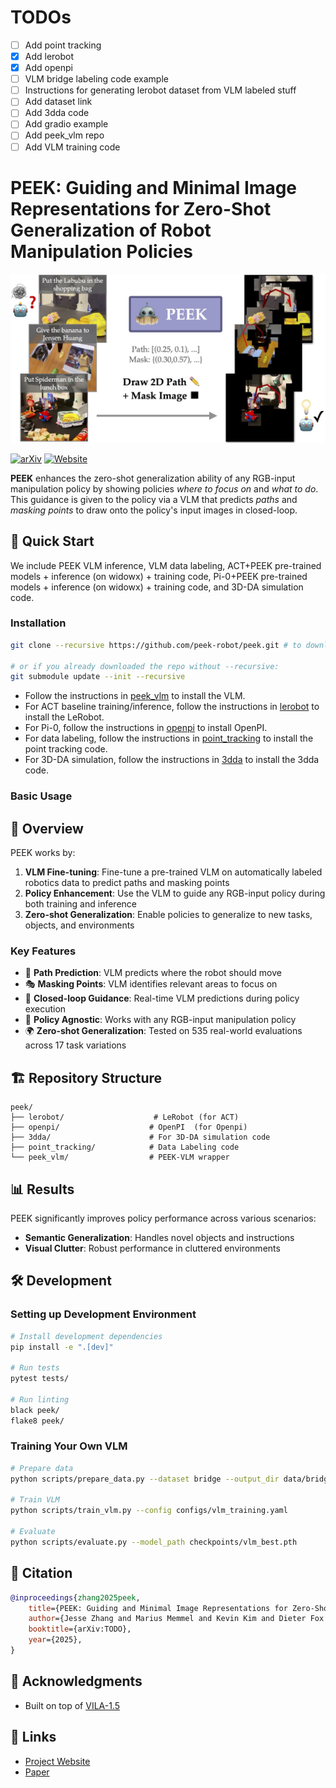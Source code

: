 # TODOs

- [ ] Add point tracking 
- [x] Add lerobot
- [x] Add openpi
- [ ] VLM bridge labeling code example
- [ ] Instructions for generating lerobot dataset from VLM labeled stuff
- [ ] Add dataset link
- [ ] Add 3dda code 
- [ ] Add gradio example
- [ ] Add peek_vlm repo
- [ ] Add VLM training code

# PEEK: Guiding and Minimal Image Representations for Zero-Shot Generalization of Robot Manipulation Policies

![PEEK Teaser](peek_teaser.jpg)


[![arXiv](https://img.shields.io/badge/arXiv-2025.XXXXX-b31b1b.svg)](https://arxiv.org/abs/TODO)
[![Website](https://img.shields.io/badge/Website-peek--robot.github.io-blue)](https://peek-robot.github.io/)

**PEEK** enhances the zero-shot generalization ability of any RGB-input manipulation policy by showing policies *where to focus on* and *what to do*. This guidance is given to the policy via a VLM that predicts *paths* and *masking points* to draw onto the policy's input images in closed-loop.

## 🚀 Quick Start

We include PEEK VLM inference, VLM data labeling, ACT+PEEK pre-trained models + inference (on widowx) + training code, Pi-0+PEEK pre-trained models + inference (on widowx) + training code, and 3D-DA simulation code.

### Installation 
```bash
git clone --recursive https://github.com/peek-robot/peek.git # to download all submodules

# or if you already downloaded the repo without --recursive:
git submodule update --init --recursive
```
- Follow the instructions in [peek_vlm](peek_vlm/README.md) to install the VLM.
- For ACT baseline training/inference, follow the instructions in [lerobot](lerobot/README.md) to install the LeRobot.
- For Pi-0, follow the instructions in [openpi](openpi/README.md) to install OpenPI.
- For data labeling, follow the instructions in [point_tracking](point_tracking/README.md) to install the point tracking code.
- For 3D-DA simulation, follow the instructions in [3dda](3dda/README.md) to install the 3dda code.




### Basic Usage


## 📖 Overview

PEEK works by:

1. **VLM Fine-tuning**: Fine-tune a pre-trained VLM on automatically labeled robotics data to predict paths and masking points
2. **Policy Enhancement**: Use the VLM to guide any RGB-input policy during both training and inference
3. **Zero-shot Generalization**: Enable policies to generalize to new tasks, objects, and environments

### Key Features

- 🎯 **Path Prediction**: VLM predicts where the robot should move
- 🎭 **Masking Points**: VLM identifies relevant areas to focus on
- 🔄 **Closed-loop Guidance**: Real-time VLM predictions during policy execution
- 🧩 **Policy Agnostic**: Works with any RGB-input manipulation policy
- 🌍 **Zero-shot Generalization**: Tested on 535 real-world evaluations across 17 task variations

## 🏗️ Repository Structure

```
peek/
├── lerobot/                    # LeRobot (for ACT)
├── openpi/                    # OpenPI  (for Openpi)
├── 3dda/                      # For 3D-DA simulation code
├── point_tracking/            # Data Labeling code
└── peek_vlm/                  # PEEK-VLM wrapper
```

## 📊 Results

PEEK significantly improves policy performance across various scenarios:

- **Semantic Generalization**: Handles novel objects and instructions
- **Visual Clutter**: Robust performance in cluttered environments

## 🛠️ Development

### Setting up Development Environment

```bash
# Install development dependencies
pip install -e ".[dev]"

# Run tests
pytest tests/

# Run linting
black peek/
flake8 peek/
```

### Training Your Own VLM

```bash
# Prepare data
python scripts/prepare_data.py --dataset bridge --output_dir data/bridge

# Train VLM
python scripts/train_vlm.py --config configs/vlm_training.yaml

# Evaluate
python scripts/evaluate.py --model_path checkpoints/vlm_best.pth
```
## 📄 Citation

```bibtex
@inproceedings{zhang2025peek,
    title={PEEK: Guiding and Minimal Image Representations for Zero-Shot Generalization of Robot Manipulation Policies}, 
    author={Jesse Zhang and Marius Memmel and Kevin Kim and Dieter Fox and Jesse Thomason and Fabio Ramos and Erdem Bıyık and Abhishek Gupta and Anqi Li},
    booktitle={arXiv:TODO},
    year={2025},
}
```


## 🙏 Acknowledgments

- Built on top of [VILA-1.5](https://github.com/Efficient-Large-Model/VILA)

## 🔗 Links

- [Project Website](https://peek-robot.github.io/)
- [Paper](https://arxiv.org/abs/TODO)